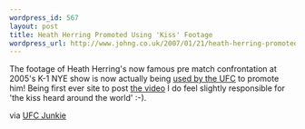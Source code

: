 ```yaml
--- 
wordpress_id: 567
layout: post
title: Heath Herring Promoted Using 'Kiss' Footage
wordpress_url: http://www.johng.co.uk/2007/01/21/heath-herring-promoted-using-kiss-footage/
---
```

The footage of Heath Herring's now famous pre match confrontation at 2005's K-1 NYE show is now actually being <a href="http://www.ufc.com/index.cfm?fa=MultiMedia.Detail&gid=4228">used by the UFC</a> to promote him! Being first ever site to post <a href="http://www.johng.co.uk/2005/12/31/k-1-video-heath-herring-vs-yoshihiro-nakao/">the video</a> I do feel slightly responsible for 'the kiss heard around the world' :-).

via <a href="http://ufcjunkie.com/2007/01/20/watch-heath-herrings-tough-love-on-ufccom/">UFC Junkie</a>
